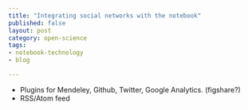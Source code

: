 ```yaml
---
title: "Integrating social networks with the notebook"
published: false
layout: post
category: open-science
tags:
- notebook-technology
- blog

---
```



* Plugins for Mendeley, Github, Twitter, Google Analytics. (figshare?)
* RSS/Atom feed


